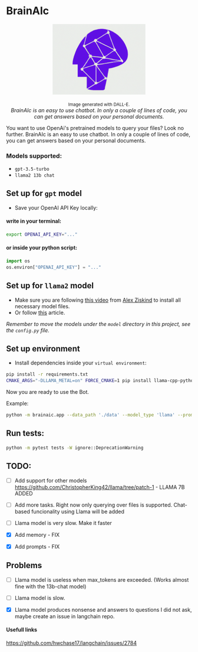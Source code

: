 # BrainAIc
<p align="center">
    <img src="./images/logo.png" alt="BrainAIc" width="50%">

</p>
<p align="center">
    <small>Image generated with DALL-E.<br></small>
    <em>BrainAIc is an easy to use chatbot. In only a couple of lines of code, you can get answers based on your personal documents.</em>
</p>


You want to use OpenAi's pretrained models to query your files? Look no further.
BrainAIc is an easy to use chatbot. In only a couple of lines of code, you can get answers based on your personal documents.

### Models supported:
- `gpt-3.5-turbo`
- `llama2 13b chat`

## Set up for `gpt` model
- Save your OpenAI API Key locally:
#### write in your terminal:
```sh
export OPENAI_API_KEY="..."
```
#### or inside your python script:
```python
import os
os.environ["OPENAI_API_KEY"] = "..."
```

## Set up for `llama2` model
- Make sure you are following [this video](https://www.youtube.com/watch?v=TsVZJbnnaSs) from [Alex Ziskind](https://github.com/alexziskind1) to install all necessary model files.
- Or follow [this](https://medium.com/@auslei/llama-2-for-mac-m1-ed67bbd9a0c2) article.

*Remember to move the models under the `model` directory in this project, see the `config.py` file.*

## Set up environment
- Install dependencies inside your `virtual environment`:
```sh
pip install -r requirements.txt
CMAKE_ARGS="-DLLAMA_METAL=on" FORCE_CMAKE=1 pip install llama-cpp-python
```

Now you are ready to use the Bot.

Example:
```sh
python -m brainaic.app --data_path './data' --model_type 'llama' --prompt 'How old is Vasilis?'
```

## Run tests:
```sh
python -m pytest tests -W ignore::DeprecationWarning
```

## TODO:
- [ ] Add support for other models
    https://github.com/ChristopherKing42/llama/tree/patch-1 - LLAMA 7B ADDED
- [ ] Add more tasks. Right now only querying over files is supported. Chat-based funcionality using Llama will be added
- [ ] Llama model is very slow. Make it faster
- [x] Add memory - FIX
- [x] Add prompts - FIX


## Problems
- [ ] Llama model is useless when max_tokens are exceeded. (Works almost fine with the 13b-chat model)
- [ ] Llama model is slow.
- [x] Llama model produces nonsense and answers to questions I did not ask, maybe create an issue in langchain repo.


#### Usefull links
https://github.com/hwchase17/langchain/issues/2784
